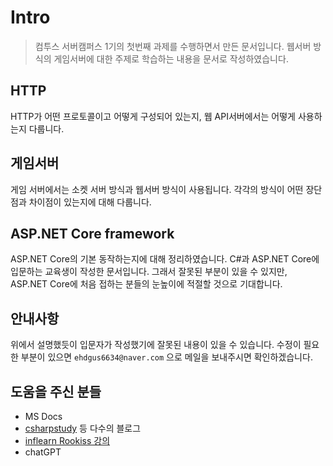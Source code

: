 # Intro

> 컴투스 서버캠퍼스 1기의 첫번째 과제를 수행하면서 만든 문서입니다. 웹서버 방식의 게임서버에 대한 주제로 학습하는 내용을 문서로 작성하였습니다.<br>

## HTTP
HTTP가 어떤 프로토콜이고 어떻게 구성되어 있는지, 웹 API서버에서는 어떻게 사용하는지 다룹니다.
## 게임서버
게임 서버에서는 소켓 서버 방식과 웹서버 방식이 사용됩니다. 각각의 방식이 어떤 장단점과 차이점이 있는지에 대해 다룹니다.
## ASP.NET Core framework
ASP.NET Core의 기본 동작하는지에 대해 정리하였습니다. C#과 ASP.NET Core에 입문하는 교육생이 작성한 문서입니다. 그래서 잘못된 부분이 있을 수 있지만, ASP.NET Core에 처음 접하는 분들의 눈높이에 적절할 것으로 기대합니다.
## 안내사항
위에서 설명했듯이 입문자가 작성했기에 잘못된 내용이 있을 수 있습니다. 수정이 필요한 부분이 있으면 `ehdgus6634@naver.com` 으로 메일을 보내주시면 확인하겠습니다.
## 도움을 주신 분들
- MS Docs
- [csharpstudy](https://www.csharpstudy.com/web/article/11-ASP-NET-Core-%EA%B8%B0%EC%B4%88) 등 다수의 블로그
- [inflearn Rookiss 강의](https://www.inflearn.com/users/@rookiss)
- chatGPT

